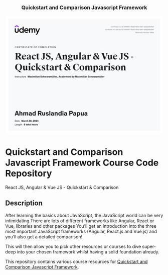 <p align="center">
  <h3 align="center">Quickstart and Comparison Javascript Framework</h3>
</p>

[![certificate ui][product-ui]](https://example.com)

[product-ui]: certificate.jpg

# Quickstart and Comparison Javascript Framework Course Code Repository

React JS, Angular & Vue JS - Quickstart & Comparison

## Description

After learning the basics about JavaScript, the JavaScript world can be very intimidating.There are lots of different frameworks like Angular, React or Vue, libraries and other packages You’ll get an introduction into the three most important JavaScript frameworks (Angular, React.js and Vue.js) and you’ll also get a detailed comparison!

This will then allow you to pick other resources or courses to dive super-deep into your chosen framework whilst having a solid foundation already.

This repository contains various course resources for [Quickstart and Comparison Javascript Framework](https://www.udemy.com/course/angular-reactjs-vuejs-quickstart-comparison/?couponCode=2021PM25).
